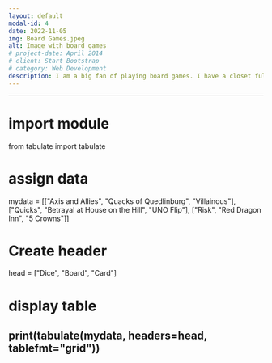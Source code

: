 ```yaml
---
layout: default
modal-id: 4
date: 2022-11-05
img: Board Games.jpeg
alt: Image with board games
# project-date: April 2014
# client: Start Bootstrap
# category: Web Development
description: I am a big fan of playing board games. I have a closet full of games that both me and my wife have enjoyed playing. See the list of a few of the games that we have found joy playing.
---
```


---
# import module
from tabulate import tabulate

# assign data
mydata = [["Axis and Allies", "Quacks of Quedlinburg", "Villainous"], ["Quicks", "Betrayal at House on the Hill", "UNO Flip"], ["Risk", "Red Dragon Inn", "5 Crowns"]]

# Create header
head = ["Dice", "Board", "Card"]

# display table
print(tabulate(mydata, headers=head, tablefmt="grid"))
---    